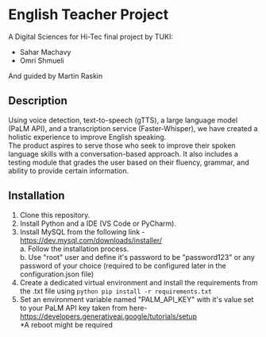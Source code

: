 # English Teacher Project
A Digital Sciences for Hi-Tec final project by TUKI:<br>
* Sahar Machavy<br>
* Omri Shmueli<br>

And guided by Martin Raskin

## Description
Using voice detection, text-to-speech (gTTS), a large language model (PaLM API), and a transcription service (Faster-Whisper), we have created a holistic experience to improve English speaking.<br>
The product aspires to serve those who seek to improve their spoken language skills with a conversation-based approach. It also includes a testing module that grades the user based on their fluency, grammar, and ability to provide certain information.

## Installation 
1. Clone this repository.
2. Install Python and a IDE (VS Code or PyCharm).
3. Install MySQL from the following link - https://dev.mysql.com/downloads/installer/ <br>
   a. Follow the installation process. <br>
   b. Use "root" user and define it's password to be "password123" or any password of your choice (required to be configured later in the configuration.json file)
4. Create a dedicated virtual environment and install the requirements from the .txt file using `python pip install -r requirements.txt`
5. Set an environment variable named "PALM_API_KEY" with it's value set to your PaLM API key taken from here- https://developers.generativeai.google/tutorials/setup <br>
    *A reboot might be required
